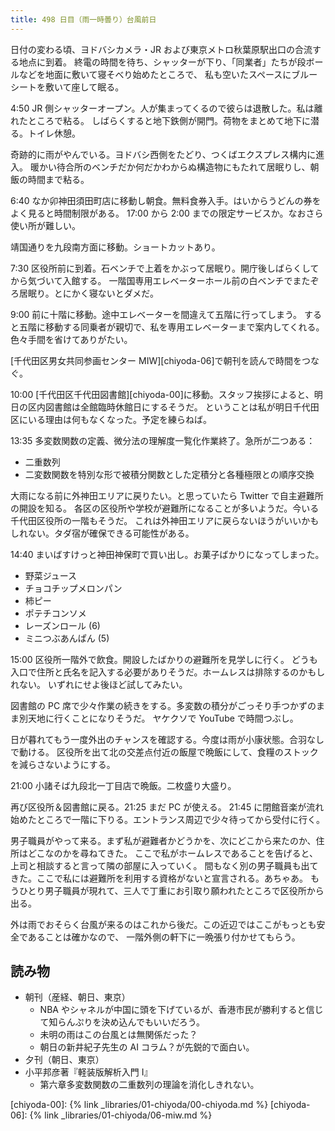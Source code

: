 ```yaml
---
title: 498 日目（雨一時曇り）台風前日
---
```


日付の変わる頃、ヨドバシカメラ・JR および東京メトロ秋葉原駅出口の合流する地点に到着。
終電の時間を待ち、シャッターが下り、「同業者」たちが段ボールなどを地面に敷いて寝そべり始めたところで、
私も空いたスペースにブルーシートを敷いて座して眠る。

4:50 JR 側シャッターオープン。人が集まってくるので彼らは退散した。私は離れたところで粘る。
しばらくすると地下鉄側が開門。荷物をまとめて地下に潜る。トイレ休憩。

奇跡的に雨がやんでいる。ヨドバシ西側をたどり、つくばエクスプレス構内に進入。
暖かい待合所のベンチだか何だかわからぬ構造物にもたれて居眠りし、朝飯の時間まで粘る。

6:40 なか卯神田須田町店に移動し朝食。無料食券入手。はいからうどんの券をよく見ると時間制限がある。
17:00 から 2:00 までの限定サービスか。なおさら使い所が難しい。

靖国通りを九段南方面に移動。ショートカットあり。

7:30 区役所前に到着。石ベンチで上着をかぶって居眠り。開庁後しばらくしてから気づいて入館する。
一階国専用エレベーターホール前の白ベンチでまたぞろ居眠り。とにかく寝ないとダメだ。

9:00 前に十階に移動。途中エレベーターを間違えて五階に行ってしまう。
すると五階に移動する同乗者が親切で、私を専用エレベーターまで案内してくれる。色々手間を省けてありがたい。

[千代田区男女共同参画センター MIW][chiyoda-06]で朝刊を読んで時間をつなぐ。

10:00 [千代田区千代田図書館][chiyoda-00]に移動。スタッフ挨拶によると、明日の区内図書館は全館臨時休館日にするそうだ。
ということは私が明日千代田区にいる理由は何もなくなった。予定を練らねば。

13:35 多変数関数の定義、微分法の理解度一覧化作業終了。急所が二つある：

* 二重数列
* 二変数関数を特別な形で被積分関数とした定積分と各種極限との順序交換

大雨になる前に外神田エリアに戻りたい。と思っていたら Twitter で自主避難所の開設を知る。
各区の区役所や学校が避難所になることが多いようだ。今いる千代田区役所の一階もそうだ。
これは外神田エリアに戻らないほうがいいかもしれない。タダ宿が確保できる可能性がある。

14:40 まいばすけっと神田神保町で買い出し。お菓子ばかりになってしまった。

* 野菜ジュース
* チョコチップメロンパン
* 柿ピー
* ポテチコンソメ
* レーズンロール (6)
* ミニつぶあんぱん (5)

15:00 区役所一階外で飲食。開設したばかりの避難所を見学しに行く。
どうも入口で住所と氏名を記入する必要がありそうだ。ホームレスは排除するのかもしれない。
いずれにせよ後ほど試してみたい。

図書館の PC 席で少々作業の続きをする。多変数の積分がごっそり手つかずのまま別天地に行くことになりそうだ。
ヤケクソで YouTube で時間つぶし。

日が暮れてもう一度外出のチャンスを確認する。今度は雨が小康状態。合羽なしで動ける。
区役所を出て北の交差点付近の飯屋で晩飯にして、食糧のストックを減らさないようにする。

21:00 小諸そば九段北一丁目店で晩飯。二枚盛り大盛り。

再び区役所＆図書館に戻る。21:25 まだ PC が使える。
21:45 に閉館音楽が流れ始めたところで一階に下りる。エントランス周辺で少々待ってから受付に行く。

男子職員がやって来る。まず私が避難者かどうかを、次にどこから来たのか、住所はどこなのかを尋ねてきた。
ここで私がホームレスであることを告げると、上司と相談すると言って隣の部屋に入っていく。
間もなく別の男子職員も出てきた。ここで私には避難所を利用する資格がないと宣言される。あちゃあ。
もうひとり男子職員が現れて、三人で丁重にお引取り願われたところで区役所から出る。

外は雨でおそらく台風が来るのはこれから後だ。この近辺ではここがもっとも安全であることは確かなので、
一階外側の軒下に一晩張り付かせてもらう。

## 読み物

* 朝刊（産経、朝日、東京）
  * NBA やシャネルが中国に頭を下げているが、香港市民が勝利すると信じて知らんぷりを決め込んでもいいだろう。
  * 未明の雨はこの台風とは無関係だった？
  * 朝日の新井紀子先生の AI コラム？が先鋭的で面白い。
* 夕刊（朝日、東京）
* 小平邦彦著『軽装版解析入門 I』
  * 第六章多変数関数の二重数列の理論を消化しきれない。

[chiyoda-00]: {% link _libraries/01-chiyoda/00-chiyoda.md %}
[chiyoda-06]: {% link _libraries/01-chiyoda/06-miw.md %}
